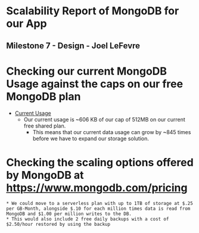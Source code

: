 # Scalability Report of MongoDB for our App

## Milestone 7 - Design - Joel LeFevre

# Checking our current MongoDB Usage against the caps on our free MongoDB plan
* [Current Usage](MongoDBScalability.png)
    * Our current usage is ~606 KB of our cap of 512MB on our current free shared plan.
        * This means that our current data usage can grow by ~845 times before we have to expand our storage solution.

# Checking the scaling options offered by MongoDB at https://www.mongodb.com/pricing

    * We could move to a serverless plan with up to 1TB of storage at $.25 per GB-Month, alongside $.10 for each million times data is read from MongoDB and $1.00 per million writes to the DB.
    * This would also include 2 free daily backups with a cost of $2.50/hour restored by using the backup
